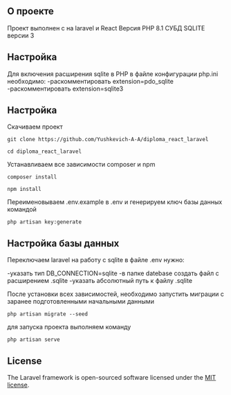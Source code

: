 

## О проекте

Проект выполнен с на laravel и React
Версия PHP 8.1
СУБД SQLITE версии 3

## Настройка 

Для включения расширения sqlite в PHP в файле конфигурации php.ini  необходимо:
-раскомментировать extension=pdo_sqlite
-раскомментировать extension=sqlite3

## Настройка

Скачиваем проект

    git clone https://github.com/Yushkevich-A-A/diploma_react_laravel

    cd diploma_react_laravel

Устанавливаем все зависимости composer и npm

    composer install

    npm install

Переименовываем .env.example в .env и генерируем ключ базы данных командой

    php artisan key:generate


## Настройка базы данных

Переключаем laravel на работу с sqlite в файле .env нужно: 

-указать тип DB_CONNECTION=sqlite
-в папке datebase создать файл с расширением .sqlite
-указать абсолютный путь к файлу .sqlite


После установки всех зависимостей, необходимо запустить миграции с заранее подготовленными начальными данными

    php artisan migrate --seed

для запуска проекта выполняем команду 

    php artisan serve


## License

The Laravel framework is open-sourced software licensed under the [MIT license](https://opensource.org/licenses/MIT).
